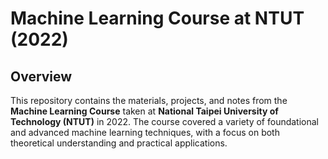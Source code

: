 # Machine Learning Course at NTUT (2022)

## Overview

This repository contains the materials, projects, and notes from the **Machine Learning Course** taken at **National Taipei University of Technology (NTUT)** in 2022. The course covered a variety of foundational and advanced machine learning techniques, with a focus on both theoretical understanding and practical applications.
